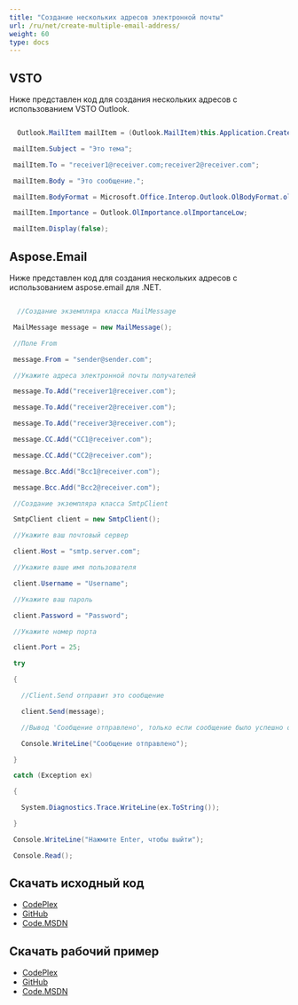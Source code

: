 ```yaml
---
title: "Создание нескольких адресов электронной почты"
url: /ru/net/create-multiple-email-address/
weight: 60
type: docs
---
```




## **VSTO**
Ниже представлен код для создания нескольких адресов с использованием VSTO Outlook.

``` cs

  Outlook.MailItem mailItem = (Outlook.MailItem)this.Application.CreateItem(Outlook.OlItemType.olMailItem);

 mailItem.Subject = "Это тема";

 mailItem.To = "receiver1@receiver.com;receiver2@receiver.com";

 mailItem.Body = "Это сообщение.";

 mailItem.BodyFormat = Microsoft.Office.Interop.Outlook.OlBodyFormat.olFormatRichText;

 mailItem.Importance = Outlook.OlImportance.olImportanceLow;

 mailItem.Display(false);


```
## **Aspose.Email**
Ниже представлен код для создания нескольких адресов с использованием aspose.email для .NET.

``` cs

  //Создание экземпляра класса MailMessage

 MailMessage message = new MailMessage();

 //Поле From

 message.From = "sender@sender.com";

 //Укажите адреса электронной почты получателей

 message.To.Add("receiver1@receiver.com");

 message.To.Add("receiver2@receiver.com");

 message.To.Add("receiver3@receiver.com");

 message.CC.Add("CC1@receiver.com");

 message.CC.Add("CC2@receiver.com");

 message.Bcc.Add("Bcc1@receiver.com");

 message.Bcc.Add("Bcc2@receiver.com");

 //Создание экземпляра класса SmtpClient

 SmtpClient client = new SmtpClient();

 //Укажите ваш почтовый сервер

 client.Host = "smtp.server.com";

 //Укажите ваше имя пользователя

 client.Username = "Username";

 //Укажите ваш пароль

 client.Password = "Password";

 //Укажите номер порта

 client.Port = 25;

 try

 {

   //Client.Send отправит это сообщение

   client.Send(message);

   //Вывод 'Сообщение отправлено', только если сообщение было успешно отправлено

   Console.WriteLine("Сообщение отправлено");

 }

 catch (Exception ex)

 {

   System.Diagnostics.Trace.WriteLine(ex.ToString());

 }

 Console.WriteLine("Нажмите Enter, чтобы выйти");

 Console.Read();

```
## **Скачать исходный код**
- [CodePlex](https://asposeemailvsto.codeplex.com/SourceControl/latest#Code)
- [GitHub](https://github.com/aspose-email/Aspose.Email-for-.NET/tree/master/Plugins/Aspose.Email%20Vs%20VSTO%20Outlook/Code%20Comparison%20of%20Common%20Features/Create%20Multiple%20Email%20Addresses)
- [Code.MSDN](https://code.msdn.microsoft.com/Code-Comparison-of-common-4e0f39b8/view/SourceCode#content)
## **Скачать рабочий пример**
- [CodePlex](https://asposeemailvsto.codeplex.com/releases/view/620910)
- [GitHub](https://github.com/aspose-email/Aspose.Email-for-.NET/releases/tag/AsposeEmailVsVSTOv1.2)
- [Code.MSDN](https://code.msdn.microsoft.com/Code-Comparison-of-common-4e0f39b8)